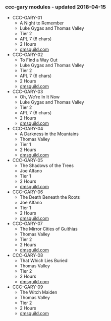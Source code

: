 ### ccc-gary modules - updated 2018-04-15
* CCC-GARY-01
  * A Night to Remember
  * Luke Gygax and Thomas Valley
  * Tier 2
  * APL 7 (6 chars)
  * 2 Hours
  * [dmsguild.com](http://www.dmsguild.com/product/209690/CCCGARY01-A-Night-to-Remember)
* CCC-GARY-02
  * To Find a Way Out
  * Luke Gygax and Thomas Valley
  * Tier 2
  * APL 7 (6 chars)
  * 2 Hours
  * [dmsguild.com](http://www.dmsguild.com/product/209692/CCCGARY02-To-Find-a-Way-Out)
* CCC-GARY-03
  * Oh, We're In It Now
  * Luke Gygax and Thomas Valley
  * Tier 2
  * APL 7 (6 chars)
  * 2 Hours
  * [dmsguild.com](http://www.dmsguild.com/product/209693/CCCGARY03-Oh-Were-In-It-Now)
* CCC-GARY-04
  * A Darkness in the Mountains
  * Thomas Valley
  * Tier 1
  * 2 Hours
  * [dmsguild.com](http://www.dmsguild.com/product/238303/CCCGARY04-The-Darkness-of-the-Mountains)
* CCC-GARY-05
  * The Shadows of the Trees
  * Joe Alfano
  * Tier 1
  * 2 Hours
  * [dmsguild.com](http://www.dmsguild.com/product/238352/CCCGARY05-The-Shadows-of-the-Trees)
* CCC-GARY-06
  * The Death Beneath the Roots
  * Joe Alfano
  * Tier 1
  * 2 Hours
  * [dmsguild.com](http://www.dmsguild.com/product/238356/CCCGARY06-The-Death-Beneath-the-Roots)
* CCC-GARY-07
  * The Mirror Cities of Gulthias
  * Thomas Valley
  * Tier 2
  * 2 Hours
  * [dmsguild.com](http://www.dmsguild.com/product/238358/CCCGARY07-The-Mirror-Cities-of-Gulthias)
* CCC-GARY-08
  * That Which Lies Buried
  * Thomas Valley
  * Tier 2
  * 2 Hours
  * [dmsguild.com](http://www.dmsguild.com/product/238359/CCCGARY08-That-Which-Lies-Buried)
* CCC-GARY-09
  * The Witch Maiden
  * Thomas Valley
  * Tier 2
  * 2 Hours
  * [dmsguild.com](http://www.dmsguild.com/product/238360/CCCGARY09-The-Witch-Maiden)

